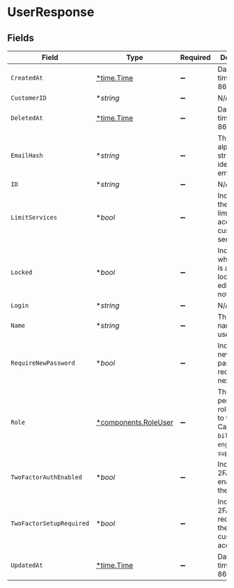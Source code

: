 # UserResponse


## Fields

| Field                                                                                            | Type                                                                                             | Required                                                                                         | Description                                                                                      | Example                                                                                          |
| ------------------------------------------------------------------------------------------------ | ------------------------------------------------------------------------------------------------ | ------------------------------------------------------------------------------------------------ | ------------------------------------------------------------------------------------------------ | ------------------------------------------------------------------------------------------------ |
| `CreatedAt`                                                                                      | [*time.Time](https://pkg.go.dev/time#Time)                                                       | :heavy_minus_sign:                                                                               | Date and time in ISO 8601 format.                                                                | 2020-04-09 18:14:30 +0000 UTC                                                                    |
| `CustomerID`                                                                                     | **string*                                                                                        | :heavy_minus_sign:                                                                               | N/A                                                                                              | x4xCwxxJxGCx123Rx5xTx                                                                            |
| `DeletedAt`                                                                                      | [*time.Time](https://pkg.go.dev/time#Time)                                                       | :heavy_minus_sign:                                                                               | Date and time in ISO 8601 format.                                                                | 2020-04-09 18:14:30 +0000 UTC                                                                    |
| `EmailHash`                                                                                      | **string*                                                                                        | :heavy_minus_sign:                                                                               | The alphanumeric string identifying a email login.                                               |                                                                                                  |
| `ID`                                                                                             | **string*                                                                                        | :heavy_minus_sign:                                                                               | N/A                                                                                              | x9KzsrACXZv8tPwlEDsKb6                                                                           |
| `LimitServices`                                                                                  | **bool*                                                                                          | :heavy_minus_sign:                                                                               | Indicates that the user has limited access to the customer's services.                           |                                                                                                  |
| `Locked`                                                                                         | **bool*                                                                                          | :heavy_minus_sign:                                                                               | Indicates whether the is account is locked for editing or not.                                   |                                                                                                  |
| `Login`                                                                                          | **string*                                                                                        | :heavy_minus_sign:                                                                               | N/A                                                                                              | krisowner@example.com                                                                            |
| `Name`                                                                                           | **string*                                                                                        | :heavy_minus_sign:                                                                               | The real life name of the user.                                                                  |                                                                                                  |
| `RequireNewPassword`                                                                             | **bool*                                                                                          | :heavy_minus_sign:                                                                               | Indicates if a new password is required at next login.                                           |                                                                                                  |
| `Role`                                                                                           | [*components.RoleUser](../../models/components/roleuser.md)                                      | :heavy_minus_sign:                                                                               | The permissions role assigned to the user. Can be `user`, `billing`, `engineer`, or `superuser`. | user                                                                                             |
| `TwoFactorAuthEnabled`                                                                           | **bool*                                                                                          | :heavy_minus_sign:                                                                               | Indicates if 2FA is enabled on the user.                                                         |                                                                                                  |
| `TwoFactorSetupRequired`                                                                         | **bool*                                                                                          | :heavy_minus_sign:                                                                               | Indicates if 2FA is required by the user's customer account.                                     |                                                                                                  |
| `UpdatedAt`                                                                                      | [*time.Time](https://pkg.go.dev/time#Time)                                                       | :heavy_minus_sign:                                                                               | Date and time in ISO 8601 format.                                                                | 2020-04-09 18:14:30 +0000 UTC                                                                    |